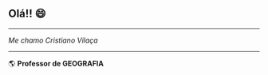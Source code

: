## Olá!! :smile:
________________________________________________
_Me chamo Cristiano Vilaça_
________________________________________________
:earth_americas: **Professor de GEOGRAFIA** 
<!---
crisvilaca85/crisvilaca85 is a ✨ special ✨ repository because its `README.md` (this file) appears on your GitHub profile.
You can click the Preview link to take a look at your changes.
--->
